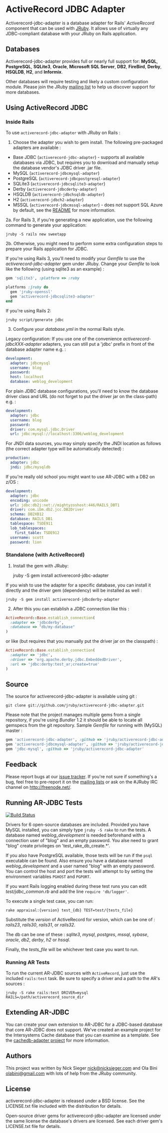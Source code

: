 # ActiveRecord JDBC Adapter

Activerecord-jdbc-adapter is a database adapter for Rails' *ActiveRecord*
component that can be used with [JRuby][0]. It allows use of virtually any 
JDBC-compliant database with your JRuby on Rails application.

## Databases

Activerecord-jdbc-adapter provides full or nearly full support for:
**MySQL**, **PostgreSQL**, **SQLite3**, **Oracle**, **Microsoft SQL Server**, 
**DB2**, **FireBird**, **Derby**, **HSQLDB**, **H2**, and **Informix**.

Other databases will require testing and likely a custom configuration module.
Please join the JRuby [mailing list][1] to help us discover support for more databases.

## Using ActiveRecord JDBC

### Inside Rails

To use `activerecord-jdbc-adapter` with JRuby on Rails :

1. Choose the adapter you wish to gem install. The following pre-packaged
adapters are available :

  - Base JDBC (`activerecord-jdbc-adapter`) - supports all available databases via
    JDBC, but requires you to download and manually setup the database vendor's
    JDBC driver .jar file.
  - MySQL (`activerecord-jdbcmysql-adapter`)
  - PostgreSQL (`activerecord-jdbcpostgresql-adapter`)
  - SQLite3 (`activerecord-jdbcsqlite3-adapter`)
  - Derby (`activerecord-jdbcderby-adapter`)
  - HSQLDB (`activerecord-jdbchsqldb-adapter`)
  - H2 (`activerecord-jdbch2-adapter`)
  - MSSQL (`activerecord-jdbcmssql-adapter`) - does not support SQL Azure by default,
    see the [README][2] for more information.

2a. For Rails 3, if you're generating a new application, use the
following command to generate your application:

    jruby -S rails new sweetapp

2b. Otherwise, you might need to perform some extra configuration steps
to prepare your Rails application for JDBC.
  
If you're using Rails 3, you'll need to modify your *Gemfile* to use the
*activerecord-jdbc-adapter* gem under JRuby. Change your *Gemfile* to look
like the following (using sqlite3 as an example) :

```ruby
gem 'sqlite3', :platform => :ruby

platforms :jruby do
  gem 'jruby-openssl'
  gem 'activerecord-jdbcsqlite3-adapter'
end
```

If you're using Rails 2:

    jruby script/generate jdbc

3. Configure your *database.yml* in the normal Rails style.
  
Legacy configuration: If you use one of the convenience
*activerecord-jdbcXXX-adapter* adapters, you can still put a 'jdbc'
prefix in front of the database adapter name e.g. :

```yml
development:
  adapter: jdbcmysql
  username: blog
  password:
  host: localhost
  database: weblog_development
```

For plain JDBC database configurations, you'll need to know the database driver 
class and URL (do not forget to put the driver jar on the class-path) e.g. :

```yml
development:
  adapter: jdbc
  username: blog
  password:
  driver: com.mysql.jdbc.Driver
  url: jdbc:mysql://localhost:3306/weblog_development
```

For JNDI data sources, you may simply specify the JNDI location as follows (the 
correct adapter type will be automatically detected) :

```yml
production:
  adapter: jdbc
  jndi: jdbc/mysqldb
```

If you're really old school you might want to use AR-JDBC with a DB2 on z/OS :

```yml
development:
  adapter: jdbc
  encoding: unicode
  url: jdbc:db2j:net://mightyzoshost:446/RAILS_DBT1
  driver: com.ibm.db2.jcc.DB2Driver
  schema: DB2XB12
  database: RAILS_DB1
  tablespace: TSDE911
  lob_tablespaces:
    first_table: TSDE912
  username: scott
  password: lion
```

### Standalone (with ActiveRecord)

1. Install the gem with JRuby:

    jruby -S gem install activerecord-jdbc-adapter

If you wish to use the adapter for a specific database, you can install it 
directly and the driver gem (dependency) will be installed as well :

    jruby -S gem install activerecord-jdbcderby-adapter

2. After this you can establish a JDBC connection like this :

```ruby
ActiveRecord::Base.establish_connection(
  :adapter => 'jdbcderby',
  :database => "db/my-database"
)
```

or like (but requires that you manually put the driver jar on the classpath) :

```ruby
ActiveRecord::Base.establish_connection(
  :adapter => 'jdbc',
  :driver => 'org.apache.derby.jdbc.EmbeddedDriver',
  :url => 'jdbc:derby:test_ar;create=true'
)
```

## Source

The source for activerecord-jdbc-adapter is available using git :

    git clone git://github.com/jruby/activerecord-jdbc-adapter.git

Please note that the project manages multiple gems from a single repository,
if you're using *Bundler* 1.2 it should be able to locate all gemspecs from
the git repository. Sample *Gemfile* for running with (MySQL) master :

```ruby
gem 'activerecord-jdbc-adapter', :github => 'jruby/activerecord-jdbc-adapter'
gem 'activerecord-jdbcmysql-adapter', :github => 'jruby/activerecord-jdbc-adapter'
gem 'jdbc-mysql', :github => 'jruby/activerecord-jdbc-adapter'
```

## Feedback

Please report bugs at our [issue tracker][3]. If you're not sure if 
something's a bug, feel free to pre-report it on the [mailing lists][1] or
ask on the #JRuby IRC channel on http://freenode.net/.

## Running AR-JDBC Tests

[![Build Status][9]](http://travis-ci.org/#!/jruby/activerecord-jdbc-adapter)

Drivers for 6 open-source databases are included. Provided you have
MySQL installed, you can simply type `jruby -S rake` to run the tests.
A database named *weblog_development* is needed beforehand with a
connection user of "blog" and an empty password. You alse need to grant
"blog" create privileges on 'test_rake_db_create.*'.

If you also have PostgreSQL available, those tests will be run if the
`psql` executable can be found. Also ensure you have a database named
*weblog_development* and a user named "blog" with an empty password.
You can control the host and port the tests will attempt to by setting
the environment variables `PGHOST` and `PGPORT`.

If you want Rails logging enabled during these test runs you can edit 
*test/jdbc_common.rb* and add the line `require 'db/logger'`.

To execute a single test case, you can run:

    rake appraisal:{version} test_{db} TEST=test/{tests_file}

Substitute the *version* of ActiveRecord for version, which can be one of :
  *rails23*, *rails30*, *rails31*, or *rails32*.

The db can be one of these : *sqlite3*, *mysql*, *postgres*, 
  *mssql*, *sybase*, *oracle*, *db2*, *derby*, *h2* or *hssql*.

Finally, the *tests_file* will be whichever test case you want to run.

### Running AR Tests

To run the current AR-JDBC sources with `ActiveRecord`, just use the included 
`rails:test` task. Be sure to specify a driver and a path to the AR's sources :

    jruby -S rake rails:test DRIVER=mysql RAILS=/path/activerecord_source_dir

## Extending AR-JDBC

You can create your own extension to AR-JDBC for a JDBC-based database
that core AR-JDBC does not support. We've created an example project
for the Intersystems Cache database that you can examine as a template. 
See the [cachedb-adapter project][4] for more information.

## Authors

This project was written by Nick Sieger <nick@nicksieger.com> and Ola Bini
<olabini@gmail.com> with lots of help from the JRuby community.

## License

activerecord-jdbc-adapter is released under a BSD license. 
See the LICENSE.txt file included with the distribution for details.

Open-source driver gems for activerecord-jdbc-adapter are licensed under the
same license the database's drivers are licensed. See each driver gem's
LICENSE.txt file for details.

[0]: http://www.jruby.org/
[1]: http://jruby.org/community
[2]: http://github.com/jruby/activerecord-jdbc-adapter/blob/master/activerecord-jdbcmssql-adapter
[3]: https://github.com/jruby/activerecord-jdbc-adapter/issues
[4]: http://github.com/nicksieger/activerecord-cachedb-adapter
[9]: https://secure.travis-ci.org/jruby/activerecord-jdbc-adapter.png